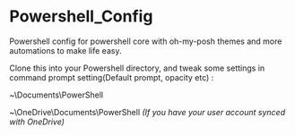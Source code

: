 # Powershell_Config
Powershell config for powershell core with oh-my-posh themes and more automations to make life easy.

Clone this into your Powershell directory, and tweak some settings in command prompt setting(Default prompt, opacity etc) :

~\Documents\PowerShell

~\OneDrive\Documents\PowerShell *(If you have your user account synced with OneDrive)*
